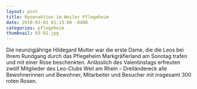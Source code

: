 ```yaml
---
layout: post
title: Rosenaktion im Weiler Pflegeheim
date: 2010-03-01 01:13:00 -0400
categories: pflegeheim
thumbnail: 03-01.jpg
---
```

Die neunzigjährige Hildegard Mutter war die erste Dame, die die Leos bei Ihrem Rundgang durch das Pflegeheim Markgräflerland am Sonntag trafen und mit einer Rose beschenkten. Anlässlich des Valentinstags erfreuten zwölf Mitglieder des Leo-Clubs Weil am Rhein – Dreiländereck alle Bewohnerinnen und Bewohner, Mitarbeiter und Besucher mit insgesamt 300 roten Rosen.